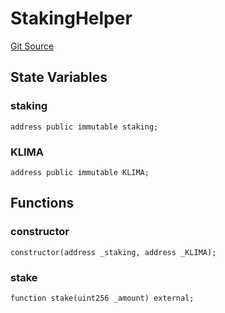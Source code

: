 # StakingHelper
[Git Source](https://github.com/KlimaDAO/klimadao-solidity/blob/29fd912e7e35bfd36ad9c6e57c2a312d3aed3640/src/protocol/staking/regular/StakingHelper.sol)


## State Variables
### staking

```solidity
address public immutable staking;
```


### KLIMA

```solidity
address public immutable KLIMA;
```


## Functions
### constructor


```solidity
constructor(address _staking, address _KLIMA);
```

### stake


```solidity
function stake(uint256 _amount) external;
```

